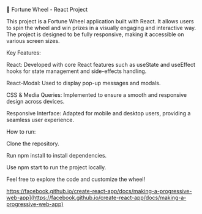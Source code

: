 🎡 Fortune Wheel - React Project

This project is a Fortune Wheel application built with React. It allows users to spin the wheel and win prizes in a visually engaging and interactive way. The project is designed to be fully responsive, making it accessible on various screen sizes.

Key Features:

React: Developed with core React features such as useState and useEffect hooks for state management and side-effects handling.

React-Modal: Used to display pop-up messages and modals.

CSS & Media Queries: Implemented to ensure a smooth and responsive design across devices.

Responsive Interface: Adapted for mobile and desktop users, providing a seamless user experience.

How to run:

Clone the repository.

Run npm install to install dependencies.

Use npm start to run the project locally.

Feel free to explore the code and customize the wheel!

https://facebook.github.io/create-react-app/docs/making-a-progressive-web-app](https://facebook.github.io/create-react-app/docs/making-a-progressive-web-app)
